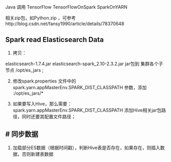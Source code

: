 
Java 调用
TensorFlow
TensorFlowOnSpark
SparkOnYARN

相关zip包，如Python.zip ，可参考http://blog.csdn.net/fansy1990/article/details/78370648


## Spark read Elasticsearch Data

1. 拷贝：

elasticsearch-1.7.4.jar
elasticsearch-spark_2.10-2.3.2.jar
jar包到 集群各个子节点 /opt/es_jars ;

2. 修改spark.properties 文件中的spark.yarn.appMasterEnv.SPARK_DIST_CLASSPATH
 参数，添加  :/opt/es_jars/*

3. 如果要写入Hive，那么需要：
  spark.yarn.appMasterEnv.SPARK_DIST_CLASSPATH
  添加Hive相关jar包路径，同时还要其配置文件路径；


## # 同步数据
1. 加载部分ES数据（根据时间戳），判断Hive表是否存在，如果存在，则插入数据，否则新建表数据
